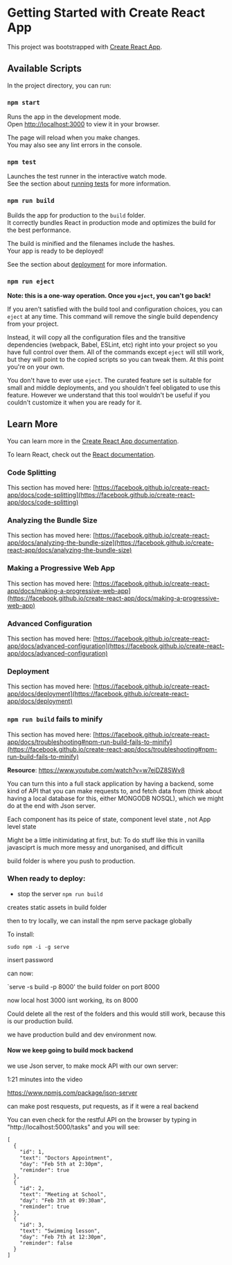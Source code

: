 # Getting Started with Create React App

This project was bootstrapped with [Create React App](https://github.com/facebook/create-react-app).

## Available Scripts

In the project directory, you can run:

### `npm start`

Runs the app in the development mode.\
Open [http://localhost:3000](http://localhost:3000) to view it in your browser.

The page will reload when you make changes.\
You may also see any lint errors in the console.

### `npm test`

Launches the test runner in the interactive watch mode.\
See the section about [running tests](https://facebook.github.io/create-react-app/docs/running-tests) for more information.

### `npm run build`

Builds the app for production to the `build` folder.\
It correctly bundles React in production mode and optimizes the build for the best performance.

The build is minified and the filenames include the hashes.\
Your app is ready to be deployed!

See the section about [deployment](https://facebook.github.io/create-react-app/docs/deployment) for more information.

### `npm run eject`

**Note: this is a one-way operation. Once you `eject`, you can't go back!**

If you aren't satisfied with the build tool and configuration choices, you can `eject` at any time. This command will remove the single build dependency from your project.

Instead, it will copy all the configuration files and the transitive dependencies (webpack, Babel, ESLint, etc) right into your project so you have full control over them. All of the commands except `eject` will still work, but they will point to the copied scripts so you can tweak them. At this point you're on your own.

You don't have to ever use `eject`. The curated feature set is suitable for small and middle deployments, and you shouldn't feel obligated to use this feature. However we understand that this tool wouldn't be useful if you couldn't customize it when you are ready for it.

## Learn More

You can learn more in the [Create React App documentation](https://facebook.github.io/create-react-app/docs/getting-started).

To learn React, check out the [React documentation](https://reactjs.org/).

### Code Splitting

This section has moved here: [https://facebook.github.io/create-react-app/docs/code-splitting](https://facebook.github.io/create-react-app/docs/code-splitting)

### Analyzing the Bundle Size

This section has moved here: [https://facebook.github.io/create-react-app/docs/analyzing-the-bundle-size](https://facebook.github.io/create-react-app/docs/analyzing-the-bundle-size)

### Making a Progressive Web App

This section has moved here: [https://facebook.github.io/create-react-app/docs/making-a-progressive-web-app](https://facebook.github.io/create-react-app/docs/making-a-progressive-web-app)

### Advanced Configuration

This section has moved here: [https://facebook.github.io/create-react-app/docs/advanced-configuration](https://facebook.github.io/create-react-app/docs/advanced-configuration)

### Deployment

This section has moved here: [https://facebook.github.io/create-react-app/docs/deployment](https://facebook.github.io/create-react-app/docs/deployment)

### `npm run build` fails to minify

This section has moved here: [https://facebook.github.io/create-react-app/docs/troubleshooting#npm-run-build-fails-to-minify](https://facebook.github.io/create-react-app/docs/troubleshooting#npm-run-build-fails-to-minify)



**Resource**: https://www.youtube.com/watch?v=w7ejDZ8SWv8

You can turn this into a full stack application by having a backend, some kind of API that you can make requests to, and fetch data from (think about having a local database for this, either MONGODB NOSQL), which we might do at the end with Json server.

Each component has its peice of state, component level state , not App level state

Might be a little initimidating at first, but:
To do stuff like this in vanilla javasciprt is much more messy and unorganised, and difficult

build folder is where you push to production.



### When ready to deploy: 

- stop the server
`npm run build`

creates static assets in build folder

then to try locally, we can install the npm serve package globally

To install: 

`sudo npm -i -g serve`

insert password

can now:

`serve -s build -p 8000' the build folder on port 8000

now local host 3000 isnt working, its on 8000

Could delete all the rest of the folders and this would still work, because this is our production build.

we have production build and dev environment now.
#### Now we keep going to build mock backend

we use Json server, to make mock API with our own server:

1:21 minutes into the video

https://www.npmjs.com/package/json-server

can make post resquests, put requests, as if it were a real backend

You can even check for the restful API on the browser by typing in "http://localhost:5000/tasks" and you will see: 
```
[
  {
    "id": 1,
    "text": "Doctors Appointment",
    "day": "Feb 5th at 2:30pm",
    "reminder": true
  },
  {
    "id": 2,
    "text": "Meeting at School",
    "day": "Feb 3th at 09:30am",
    "reminder": true
  },
  {
    "id": 3,
    "text": "Swimming lesson",
    "day": "Feb 7th at 12:30pm",
    "reminder": false
  }
]
```





